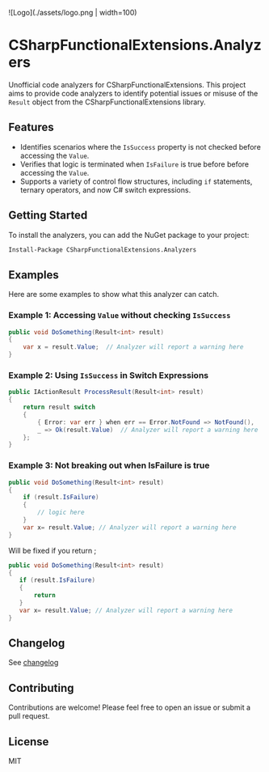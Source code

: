 ![Logo](./assets/logo.png | width=100)

# CSharpFunctionalExtensions.Analyzers

Unofficial code analyzers for CSharpFunctionalExtensions. This project aims to provide code analyzers to identify potential issues or misuse of the `Result` object from the CSharpFunctionalExtensions library.

## Features

- Identifies scenarios where the `IsSuccess` property is not checked before accessing the `Value`.
- Verifies that logic is terminated  when `IsFailure` is true before before accessing the `Value`.
- Supports a variety of control flow structures, including `if` statements, ternary operators, and now C# switch expressions.

## Getting Started

To install the analyzers, you can add the NuGet package to your project:

```bash
Install-Package CSharpFunctionalExtensions.Analyzers
```

## Examples

Here are some examples to show what this analyzer can catch.

### Example 1: Accessing `Value` without checking `IsSuccess`

```csharp
public void DoSomething(Result<int> result)
{
    var x = result.Value;  // Analyzer will report a warning here
}
```

### Example 2: Using `IsSuccess` in Switch Expressions

```csharp
public IActionResult ProcessResult(Result<int> result)
{
    return result switch
    {
        { Error: var err } when err == Error.NotFound => NotFound(),
        _ => Ok(result.Value)  // Analyzer will report a warning here
    };
}
```

### Example 3: Not breaking out when IsFailure is true
```csharp
public void DoSomething(Result<int> result)
{
    if (result.IsFailure)
    {
        // logic here
    }
    var x= result.Value; // Analyzer will report a warning here
}
```

Will be fixed if you return ;
 ```csharp
public void DoSomething(Result<int> result)
{
    if (result.IsFailure)
    {
        return
    }
    var x= result.Value; // Analyzer will report a warning here
}
```

## Changelog
See [changelog](changelog.md)

## Contributing

Contributions are welcome! Please feel free to open an issue or submit a pull request.

## License

MIT
